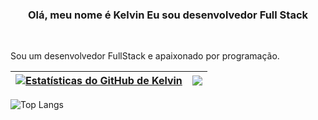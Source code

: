<p align="center"><h3 align="center">Olá, meu nome é Kelvin Eu sou desenvolvedor Full Stack</h3></p>

<br />

Sou um desenvolvedor FullStack e apaixonado por programação.

| <a href="https://github.com/kelvinbrucelee/"><img align="center" src="https://github-readme-stats.vercel.app/api?username=kelvinbrucelee&show_icons=true&include_all_commits=true&theme=buefy&hide_border=true" alt="Estatísticas do GitHub de Kelvin" /></a> | <a href="https://github.com/kelvinbrucelee/"><img align="center" src="https://github-readme-stats.vercel.app/api/top-langs/?username=kelvinbrucelee&layout=compact&theme=buefy&hide_border=true" /></a> |
| ------------- | ------------- |

![Top Langs](https://github-readme-stats.vercel.app/api/top-langs/?username=kelvinbrucelee&hide_progress=true)
<br />
<br />

